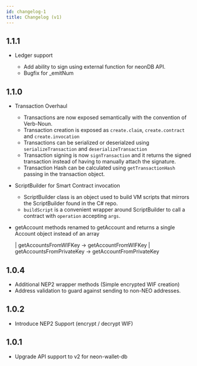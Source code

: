 ```yaml
---
id: changelog-1
title: Changelog (v1)
---
```


1.1.1
-----

- Ledger support

  - Add ability to sign using external function for neonDB API.
  - Bugfix for _emitNum

1.1.0
-----

- Transaction Overhaul

  - Transactions are now exposed semantically with the convention of Verb-Noun.
  - Transaction creation is exposed as `create.claim`, `create.contract` and `create.invocation`
  - Transactions can be serialized or deserialzed using `serializeTransaction` and `deserializeTransaction`
  - Transaction signing is now `signTransaction` and it returns the signed transaction instead of having to manually attach the signature.
  - Transaction Hash can be calculated using `getTransactionHash` passing in the transaction object.

- ScriptBuilder for Smart Contract invocation

  - ScriptBuilder class is an object used to build VM scripts that mirrors the ScriptBuilder found in the C# repo.
  - `buildScript` is a convenient wrapper around ScriptBuilder to call a contract with `operation` accepting `args`.

- getAccount methods renamed to getAccount and returns a single Account object instead of an array

  | getAccountsFromWIFKey -> getAccountFromWIFKey
  | getAccountsFromPrivateKey -> getAccountFromPrivateKey

1.0.4
-----

- Additional NEP2 wrapper methods (Simple encrypted WIF creation)
- Address validation to guard against sending to non-NEO addresses.

1.0.2
-----

- Introduce NEP2 Support (encrypt / decrypt WIF)

1.0.1
-----

- Upgrade API support to v2 for neon-wallet-db

